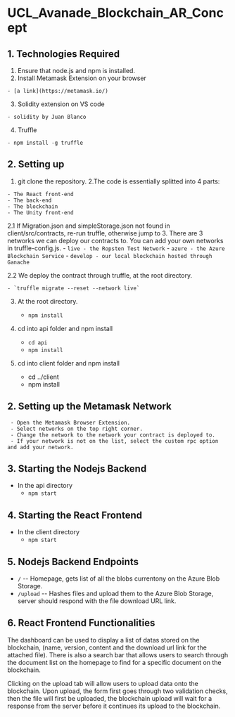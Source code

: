 # UCL_Avanade_Blockchain_AR_Concept

## 1. Technologies Required

  1. Ensure that node.js and npm is installed.
  2. Install Metamask Extension on your browser
  
    - [a link](https://metamask.io/)
  
  3. Solidity extension on VS code
  
    - solidity by Juan Blanco
  
  4. Truffle
  
    - npm install -g truffle

## 2. Setting up

  1. git clone the repository.
  2.The code is essentially splitted into 4 parts:
  
    - The React front-end
    - The back-end  
    - The blockchain
    - The Unity front-end

  2.1 If Migration.json and simpleStorage.json not found in client/src/contracts, re-run truffle, otherwise jump to 3. There are 3 networks we can deploy our contracts to. You can add your own networks in truffle-config.js.
    - `live - the Ropsten Test Network`
    - `azure - the Azure Blockchain Service`
    - `develop - our local blockchain hosted through Ganache`
  
  2.2 We deploy the contract through truffle, at the root directory.
  
    - `truffle migrate --reset --network live`
    
  3. At the root directory.
  
     - `npm install`
     
  4. cd into api folder and npm install
  
     - `cd api`
     - `npm install`
  
  5. cd into client folder and npm install
  
     - cd ../client
     - npm install
     
## 2. Setting up the Metamask Network

     - Open the Metamask Browser Extension.
     - Select networks on the top right corner.
     - Change the network to the network your contract is deployed to.
     - If your network is not on the list, select the custom rpc option and add your network.

## 3. Starting the Nodejs Backend

  - In the api directory 
    - `npm start`

## 4. Starting the React Frontend

  - In the client directory 
    - `npm start`
    
## 5. Nodejs Backend Endpoints

- `/` -- Homepage, gets list of all the blobs currentony on the Azure Blob Storage.
- `/upload` -- Hashes files and upload them to the Azure Blob Storage, server should respond with the file download URL link.

## 6. React Frontend Functionalities

The dashboard can be used to display a list of datas stored on the blockchain, (name, version, content and the download url link for the attached file). There is also a search bar that allows users to search through the document list on the homepage to find for a specific document on the blockchain.

Clicking on the upload tab will allow users to upload data onto the blockchain. Upon upload, the form first goes through two validation checks, then the file will first be uploaded, the blockchain upload will wait for a response from the server before it continues its upload to the blockchain.

